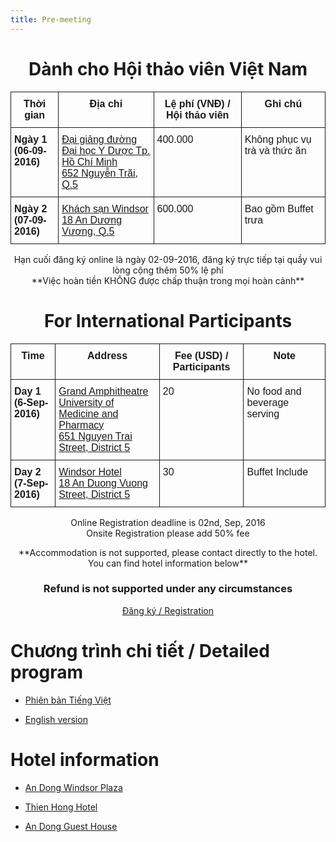 ```yaml
---
title: Pre-meeting
---
```


# <center> Dành cho Hội thảo viên Việt Nam </center>

<style type="text/css">
.tg  {border-collapse:collapse;border-spacing:0;}
.tg td{font-family:Arial, sans-serif;font-size:1rem;padding:10px 5px;border-style:solid;border-width:1px;overflow:hidden;word-break:normal;}
.tg th{font-family:Arial, sans-serif;font-size:0.6rem;font-weight:normal;padding:10px 5px;border-style:solid;border-width:1px;overflow:hidden;word-break:normal;}
.tg .tg-d55q{font-weight:bold;font-size:1rem;vertical-align:top}
.tg .tg-yw4l{vertical-align:top}
</style>
<center>
  <table class="tg">
    <tr>
      <th class="tg-d55q">Thời gian</th>
      <th class="tg-d55q">Địa chỉ</th>
      <th class="tg-d55q">Lệ phí (VNĐ) / Hội thảo viên</th>
      <th class="tg-d55q">Ghi chú</th>
    </tr>
    <tr>
      <td class="tg-d55q">Ngày 1 <br>(06-09-2016)</td>
      <td class="tg-yw4l">
        <a href="https://www.google.com/maps/place/Nha+Khoa+R%C4%83ng+H%C3%A0m+M%E1%BA%B7t/@10.7550138,106.6608197,17z/data=!4m8!1m2!2m1!1skhoa+rang+ham+mat+dai+hoc+y+duoc!3m4!1s0x0:0x2beefef65ddbbf41!8m2!3d10.7535203!4d106.6636661"
        target="_blank">      
        Đại giảng đường<br>Đại học Y Dược Tp. Hồ Chí Minh<br>652 Nguyễn Trãi, Q.5
        </a>
      </td>
      <td class="tg-yw4l">400.000</td>
      <td class="tg-yw4l">Không phục vụ trà và thức ăn</td>
    </tr>
    <tr>
      <td class="tg-d55q">Ngày 2 <br>(07-09-2016)</td>
      <td class="tg-yw4l">
        <a href="https://www.google.com/maps/place/Windsor+Plaza+Hotel/@10.7578936,106.671219,17z/data=!3m1!4b1!4m5!3m4!1s0x31752efb6764e409:0xcea0e7a23d10598!8m2!3d10.7578883!4d106.6734077"
        target="_blank">  
        Khách sạn Windsor<br>18 An Dương Vương, Q.5
        </a>
      </td>
      <td class="tg-yw4l">600.000</td>
      <td class="tg-yw4l">Bao gồm Buffet trưa</td>
    </tr>
  </table>

</center>

<center>
<p>Hạn cuối đăng ký online là ngày 02-09-2016, đăng ký trực tiếp tại quầy vui lòng cộng thêm 50% lệ phí<br>
**Việc hoàn tiền KHÔNG được chấp thuận trong mọi hoàn cảnh**</p>
</center>

# <center> For International Participants </center>

<center>
  <table class="tg">
    <tr>
      <th class="tg-d55q">Time</th>
      <th class="tg-d55q">Address</th>
      <th class="tg-d55q">Fee (USD) / Participants</th>
      <th class="tg-d55q">Note</th>
    </tr>
    <tr>
      <td class="tg-d55q">Day 1 <br>(6-Sep-2016)</td>
      <td class="tg-yw4l">
        <a href="https://www.google.com/maps/place/Nha+Khoa+R%C4%83ng+H%C3%A0m+M%E1%BA%B7t/@10.7550138,106.6608197,17z/data=!4m8!1m2!2m1!1skhoa+rang+ham+mat+dai+hoc+y+duoc!3m4!1s0x0:0x2beefef65ddbbf41!8m2!3d10.7535203!4d106.6636661"
        target="_blank">
        Grand Amphitheatre<br>University of Medicine and Pharmacy<br>651 Nguyen Trai Street, District 5
        </a>
      </td>
      <td class="tg-yw4l">20</td>
      <td class="tg-yw4l">No food and beverage serving</td>
    </tr>
    <tr>
      <td class="tg-d55q">Day 2 <br>(7-Sep-2016)</td>
      <td class="tg-yw4l">
        <a href="https://www.google.com/maps/place/Windsor+Plaza+Hotel/@10.7578936,106.671219,17z/data=!3m1!4b1!4m5!3m4!1s0x31752efb6764e409:0xcea0e7a23d10598!8m2!3d10.7578883!4d106.6734077"
        target="_blank">
        Windsor Hotel<br>18 An Duong Vuong Street, District 5
        </a>
      </td>
      <td class="tg-yw4l">30</td>
      <td class="tg-yw4l">Buffet Include</td>
    </tr>
  </table>
</center>
<center>
  <p>Online Registration deadline is 02nd, Sep, 2016<br>
  Onsite Registration please add 50% fee</p>
</center>
<center> **Accommodation is not supported, please contact directly to the hotel.<br> You can find hotel information below** </center>

### <center> Refund is not supported under any circumstances </center>

<center>
  <a
    class="btn btn-lg btn-yellow"
    href="http://ezy.dmc.com.vn/Login.aspx?confId=16"
    target="_blank"
  >
    Đăng ký / Registration
  </a>
</center>

# Chương trình chi tiết / Detailed program

  - [Phiên bản Tiếng Việt](https://drive.google.com/file/d/0Bzq0LC0pfk_JV0cyYzNIUHNDYjA/view)

  - [English version](https://drive.google.com/file/d/0Bzq0LC0pfk_JV0cyYzNIUHNDYjA/view)

<!---
![](/assets/news/pre-meeting.jpg)
--->
# Hotel information

<div id="hotel">

  - [An Dong Windsor Plaza](http://windsorplazahotel.com/)

  - [Thien Hong Hotel](http://www.thienhonghotel.vn/)

  - [An Dong Guest House](http://andongcenter.com/)

</div>
